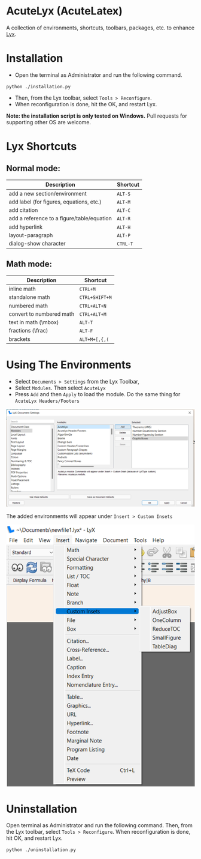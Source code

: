 # AcuteLyx (AcuteLatex)

A collection of environments, shortcuts, toolbars, packages, etc. to enhance [Lyx](https://www.lyx.org/Download#toc3).

# Installation

- Open the terminal as Administrator and run the following command.
```
python ./installation.py
```
- Then, from the Lyx toolbar, select `Tools > Reconfigure`.
- When reconfiguration is done, hit the OK, and restart Lyx.

**Note: the installation script is only tested on Windows.** Pull requests for supporting other OS are welcome.

# Lyx Shortcuts

## Normal mode:

Description                                | Shortcut
-------------------------------------------|---------
add a new section/environment              | `ALT-S`
add label (for figures, equations, etc.)   | `ALT-M`
add citation                               | `ALT-C`
add a reference to a figure/table/equation | `ALT-R`
add hyperlink                              | `ALT-H`
layout-paragraph                           | `ALT-P`
dialog-show character                      | `CTRL-T`

## Math mode:

Description              | Shortcut
-------------------------|---------------
inline math              | `CTRL+M`
standalone math          | `CTRL+SHIFT+M`
numbered math            | `CTRL+ALT+N`
convert to numbered math | `CTRL+ALT+M`
text in math (\\mbox)    | `ALT-T`
fractions (\\frac)       | `ALT-F`
brackets                 | `ALT+M+[,{,(`

# Using The Environments

- Select `Documents > Settings` from the Lyx Toolbar,
- Select `Modules`. Then select `AcuteLyx`
- Press `Add` and then `Apply` to load the module. Do the same thing for `AcuteLyx Headers/Footers`

![loading-modules](images/loading-modules.png)

The added environments will appear under `Insert > Custom Insets`

![Custom Insets](images/custom-insets.png)

# Uninstallation

Open terminal as Administrator and run the following command. Then, from the Lyx toolbar, select `Tools > Reconfigure`. When reconfiguration is done, hit OK, and restart Lyx.
```
python ./uninstallation.py
```
